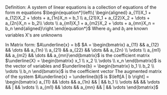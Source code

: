 Definition: A system of linear equations is a collection of equations of the form
	m equations $\begin{equation*}\left\{ \begin{aligned} a_{11}X_1 + a_{12}X_2 + \dots + a_{1n}X_n = b_1 \\ a_{21}X_1 + a_{22}X_2 + \dots + a_{2n}X_n  = b_2\\ \dots \\ a_{m1}X_1 + a_{m2}X_2 + \dots + a_{mn}X_n = b_n  \end{aligned}\right.\end{equation*}$
	Where $a_{ij}$ and $b_i$ are known variables
	X's are unknowns

In Matrix form:
	$A\underline{x} = b$
	$A = \begin{bmatrix} a_{11} && a_{12} && \dots && a_{1n} \\ a_{21} && a_{22} && \dots && a_{2n} \\ \vdots \\ a_{m1} && a_{m2} && \dots && a_{mn}\end{bmatrix}$ is the coefficient matrix
	$\underline{X} = \begin{bmatrix} x_1 \\ x_2 \\  \vdots \\ x_n \end{bmatrix}$ is the vector of variables
	 and $\underline{b} = \begin{bmatrix} b_1 \\ b_2 \\  \vdots \\ b_n \end{bmatrix}$ is the coefficient vector
The augmented matrix of the system $A\underline{x} = \underline{b}$ is 
	$\left[A | b \right] = \begin{bmatrix} a_{11} && \dots && a_{1n} && | && b_1 \\ \vdots && && \vdots && | && \vdots \\ a_{m1} && \dots && a_{mn} && | && \vdots \end{bmatrix}$
	
	